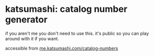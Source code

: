 # katsumashi: catalog number generator

if you aren't me you don't need to use this. it's public so you can play around with it if you want.

accessible from [me.katsumashi.com/catalog-numbers](https://me.katsumashi.com/catalog-numbers)